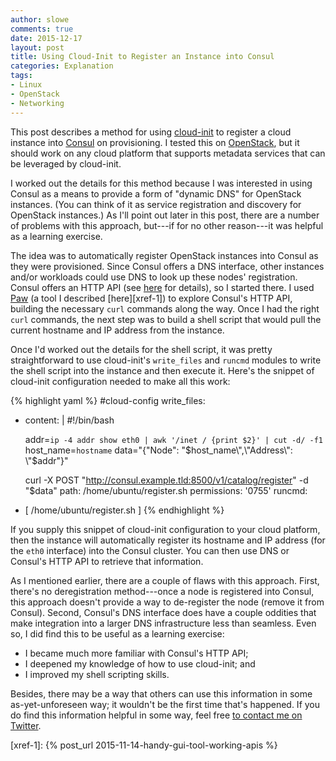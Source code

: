```yaml
---
author: slowe
comments: true
date: 2015-12-17
layout: post
title: Using Cloud-Init to Register an Instance into Consul
categories: Explanation
tags:
- Linux
- OpenStack
- Networking
---
```


This post describes a method for using [cloud-init][link-1] to register a cloud instance into [Consul][link-2] on provisioning. I tested this on [OpenStack][link-3], but it should work on any cloud platform that supports metadata services that can be leveraged by cloud-init.

I worked out the details for this method because I was interested in using Consul as a means to provide a form of "dynamic DNS" for OpenStack instances. (You can think of it as service registration and discovery for OpenStack instances.) As I'll point out later in this post, there are a number of problems with this approach, but---if for no other reason---it was helpful as a learning exercise.

The idea was to automatically register OpenStack instances into Consul as they were provisioned. Since Consul offers a DNS interface, other instances and/or workloads could use DNS to look up these nodes' registration. Consul offers an HTTP API (see [here][link-4] for details), so I started there. I used [Paw][link-5] (a tool I described [here][xref-1]) to explore Consul's HTTP API, building the necessary `curl` commands along the way. Once I had the right `curl` commands, the next step was to build a shell script that would pull the current hostname and IP address from the instance.

Once I'd worked out the details for the shell script, it was pretty straightforward to use cloud-init's `write_files` and `runcmd` modules to write the shell script into the instance and then execute it. Here's the snippet of cloud-init configuration needed to make all this work:

{% highlight yaml %}
#cloud-config
write_files:
  - content: |
      #!/bin/bash

      addr=`ip -4 addr show eth0 | awk '/inet / {print $2}' | cut -d/ -f1`
      host_name=`hostname`
      data="{\"Node\": \"$host_name\",\"Address\": \"$addr\"}"

      curl -X POST "http://consul.example.tld:8500/v1/catalog/register" -d "$data"
    path: /home/ubuntu/register.sh
    permissions: '0755'
runcmd:
  - [ /home/ubuntu/register.sh ]
{% endhighlight %}

If you supply this snippet of cloud-init configuration to your cloud platform, then the instance will automatically register its hostname and IP address (for the `eth0` interface) into the Consul cluster. You can then use DNS or Consul's HTTP API to retrieve that information.

As I mentioned earlier, there are a couple of flaws with this approach. First, there's no deregistration method---once a node is registered into Consul, this approach doesn't provide a way to de-register the node (remove it from Consul). Second, Consul's DNS interface does have a couple oddities that make  integration into a larger DNS infrastructure less than seamless. Even so, I did find this to be useful as a learning exercise:

* I became much more familiar with Consul's HTTP API;
* I deepened my knowledge of how to use cloud-init; and
* I improved my shell scripting skills.

Besides, there may be a way that others can use this information in some as-yet-unforeseen way; it wouldn't be the first time that's happened. If you do find this information helpful in some way, feel free [to contact me on Twitter][link-6].



[link-1]: http://cloud-init.org/index.html
[link-2]: https://consul.io/
[link-3]: http://www.openstack.org/
[link-4]: https://consul.io/docs/agent/http.html
[link-5]: https://luckymarmot.com/paw
[link-6]: https://twitter.com/scott_lowe
[xref-1]: {% post_url 2015-11-14-handy-gui-tool-working-apis %}
